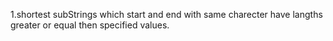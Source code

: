 1.shortest subStrings which start and end with same charecter have langths greater or equal then specified values.
